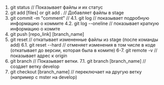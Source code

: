 1. git status // Показывает файлы и их статус
2. git add [files] or git add . // Добавляет файлы в stage
3. git commit -m "comment"  //
4.1. git log  // показывает подробную информацию о коммите
4.2. git log --oneline  // показывает краткую информацию о комите
5. git push [repo_link] [branch_name]
6. git reset  // откатывает измененные файлы из stage (после команды add)
6.1. git reset --hard // отменяет изменения в том числе в коде (откатывает до версии, которая была в комите)
6-7. git remote -v // показывает адрес к origin
7. git branch // Показывает ветки.
7.1. git branch [branch_name] // создает ветку develop
8. git checkout [branch_name] // переключает на другую ветку (например с mster на develop)
